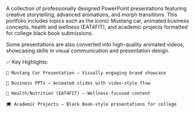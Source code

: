 A collection of professionally designed PowerPoint presentations featuring creative storytelling, advanced animations, and morph transitions. This portfolio includes topics such as the iconic Mustang car, animated business concepts, health and wellness (EAT4FIT), and academic projects formatted for college black book submissions.

Some presentations are also converted into high-quality animated videos, showcasing skills in visual communication and presentation design.

✅ Key Highlights:

    🚗 Mustang Car Presentation – Visually engaging brand showcase
    
    💼 Business PPTs – Animated slides with video-style flow
    
    🥗 Health/Nutrition (EAT4FIT) – Wellness-focused content
    
    🎓 Academic Projects – Black Book-style presentations for college
